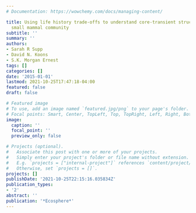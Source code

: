 ```yaml
---
# Documentation: https://wowchemy.com/docs/managing-content/

title: Using life history trade-offs to understand core-transient structuring of a
  small mammal community
subtitle: ''
summary: ''
authors:
- Sarah R Supp
- David N. Koons
- S.K. Morgan Ernest
tags: []
categories: []
date: '2015-01-01'
lastmod: 2021-10-25T17:47:18-04:00
featured: false
draft: false

# Featured image
# To use, add an image named `featured.jpg/png` to your page's folder.
# Focal points: Smart, Center, TopLeft, Top, TopRight, Left, Right, BottomLeft, Bottom, BottomRight.
image:
  caption: ''
  focal_point: ''
  preview_only: false

# Projects (optional).
#   Associate this post with one or more of your projects.
#   Simply enter your project's folder or file name without extension.
#   E.g. `projects = ["internal-project"]` references `content/project/deep-learning/index.md`.
#   Otherwise, set `projects = []`.
projects: []
publishDate: '2021-10-25T22:15:16.035834Z'
publication_types:
- '2'
abstract: ''
publication: '*Ecosphere*'
---
```

